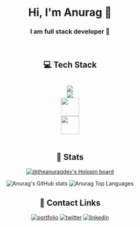 <div align="center">
    <h1>Hi, I'm Anurag 👋</h1>
    <h3>I am full stack developer 🚀 </h3>
    <br>
    
## 💻 Tech Stack
    
<div style=" display: flex; flex-direction: column; ">
<br>
<a href="https://www.typescriptlang.org/" target="_blank"> <img src="https://img.icons8.com/color/48/000000/typescript.png"/>  </a>
<a href="https://nextjs.org/" target="_blank"> <img src="https://img.icons8.com/color/48/000000/nextjs.png"/>  </a>
<a href="https://tailwindcss.com/" target="_blank"> <img height="48" src="https://user-images.githubusercontent.com/79055093/145392357-0d5ac484-b89b-470d-a946-6b458c6d4f87.png"/> </a>
<a href="https://www.postgresql.org/" target="_blank"> <img height="48" src="https://img.icons8.com/color/48/000000/postgreesql.png"/> </a>
</div>
<br>
    
## 🚀 Stats

[![@theanuragdev's Holopin board](https://holopin.io/api/user/board?user=theanuragdev)](https://holopin.io/@theanuragdev)

![Anurag's GitHub stats](https://github-readme-stats.vercel.app/api?username=Anurag30112003&show_icons=true&theme=onedark)
 <img alt="Anurag Top Languages" src="https://github-readme-stats.vercel.app/api/top-langs/?username=Anurag30112003&langs_count=8&count_private=true&layout=compact&theme=react&hide_border=true&bg_color=0D1117" />
    
## 🔗 Contact Links
     
[![portfolio](https://img.shields.io/badge/my_portfolio-000?style=for-the-badge&logo=ko-fi&logoColor=white)](https://anuragdev.me)
[![twitter](https://img.shields.io/badge/twitter-1DA1F2?style=for-the-badge&logo=twitter&logoColor=white)](https://twitter.com/theanuragdev)
[![linkedin](https://img.shields.io/badge/linkedin-0A66C2?style=for-the-badge&logo=linkedin&logoColor=white)](https://www.linkedin.com/in/anurag-sharma-bb2684207/)
 </div> 
